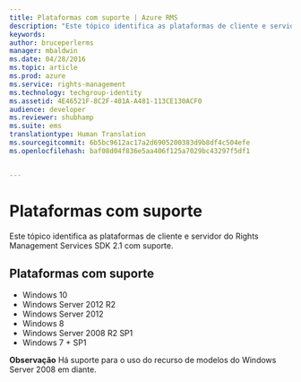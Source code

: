 ```yaml
---
title: Plataformas com suporte | Azure RMS
description: "Este tópico identifica as plataformas de cliente e servidor do Rights Management Services SDK 2.1 com suporte."
keywords: 
author: bruceperlerms
manager: mbaldwin
ms.date: 04/28/2016
ms.topic: article
ms.prod: azure
ms.service: rights-management
ms.technology: techgroup-identity
ms.assetid: 4E46521F-8C2F-401A-A481-113CE130ACF0
audience: developer
ms.reviewer: shubhamp
ms.suite: ems
translationtype: Human Translation
ms.sourcegitcommit: 6b5bc9612ac17a2d6905200383d9b8df4c504efe
ms.openlocfilehash: baf08d04f836e5aa406f125a7029bc43297f5df1


---
```


# Plataformas com suporte

Este tópico identifica as plataformas de cliente e servidor do Rights Management Services SDK 2.1 com suporte.

## Plataformas com suporte

-   Windows 10
-   Windows Server 2012 R2
-   Windows Server 2012
-   Windows 8
-   Windows Server 2008 R2 SP1
-   Windows 7 + SP1

**Observação**  Há suporte para o uso do recurso de modelos do Windows Server 2008 em diante.

 

 

 






<!--HONumber=Jun16_HO4-->


